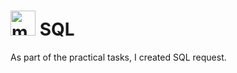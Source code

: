 # <img src="https://cdn.jsdelivr.net/gh/devicons/devicon/icons/mysql/mysql-original.svg" title="mysql" alt="mysql" width="40" height="40"/> SQL 
As part of the practical tasks, I created SQL request.
